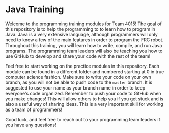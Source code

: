 # Java Training

Welcome to the programming training modules for Team 4015!  The goal of this repository is to help the programming to to learn how to program in Java.  Java is a very extensive language, although programmers will only need to know a few of the main features in order to program the FRC robot.  Throughout this training, you will learn how to write, compile, and run Java programs.  The programming team leaders will also be teaching you how to use GitHub to develop and share your code with the rest of the team!

Feel free to start working on the practice modules in this repository.  Each module can be found in a different folder and numbered starting at 0 in true computer science fashion.  Make sure to write your code on your own branch, as you will not be able to push code to the `master` branch.  It is suggested to use your name as your branch name in order to keep everyone's code organized.  Remember to push your code to GitHub when you make changes!  This will allow others to help you if you get stuck and is also a useful way of sharing ideas.  This is a very important skill for working as a team of programmers!

Good luck, and feel free to reach out to your programming team leaders if you have any questions!
